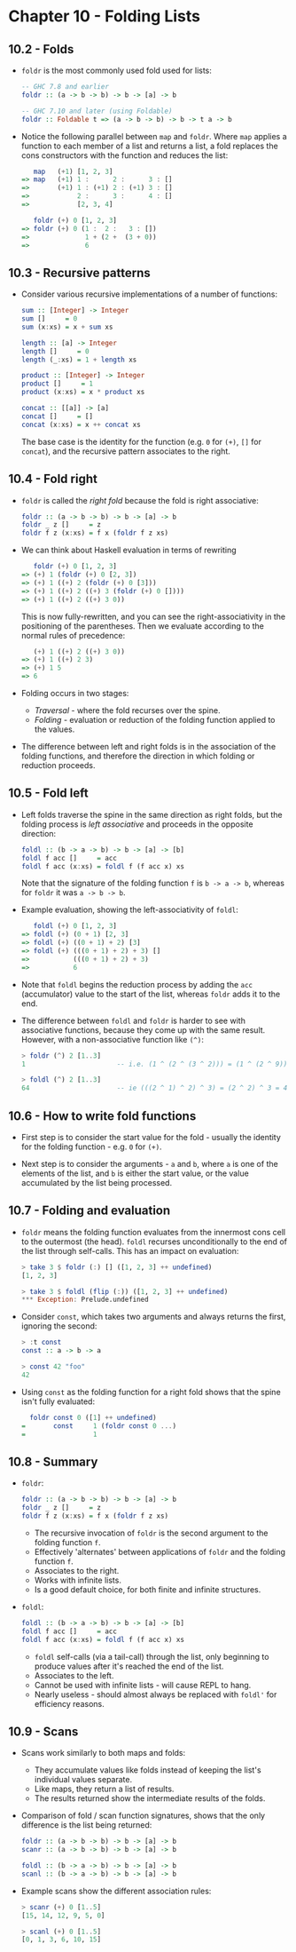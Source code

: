 # Chapter 10 - Folding Lists

## 10.2 - Folds

- `foldr` is the most commonly used fold used for lists:

    ```haskell
    -- GHC 7.8 and earlier
    foldr :: (a -> b -> b) -> b -> [a] -> b

    -- GHC 7.10 and later (using Foldable)
    foldr :: Foldable t => (a -> b -> b) -> b -> t a -> b
    ```

- Notice the following parallel between `map` and `foldr`.  Where `map` applies a function to each member of a list and returns a list, a fold replaces the cons constructors with the function and reduces the list:

    ```haskell
       map   (+1) [1, 2, 3]
    => map   (+1) 1 :      2 :      3 : []
    =>       (+1) 1 : (+1) 2 : (+1) 3 : []
    =>            2 :      3 :      4 : []
    =>            [2, 3, 4]

       foldr (+) 0 [1, 2, 3]
    => foldr (+) 0 (1 :  2 :   3 : [])
    =>              1 + (2 +  (3 + 0))
    =>              6
    ```


## 10.3 - Recursive patterns

- Consider various recursive implementations of a number of functions:

    ```haskell
    sum :: [Integer] -> Integer
    sum []     = 0
    sum (x:xs) = x + sum xs

    length :: [a] -> Integer
    length []     = 0
    length (_:xs) = 1 + length xs

    product :: [Integer] -> Integer
    product []     = 1
    product (x:xs) = x * product xs

    concat :: [[a]] -> [a]
    concat []     = []
    concat (x:xs) = x ++ concat xs
    ```

    The base case is the identity for the function (e.g. `0` for `(+)`, `[]` for `concat`), and the recursive pattern associates to the right.


## 10.4 - Fold right

- `foldr` is called the _right fold_ because the fold is right associative:

    ```haskell
    foldr :: (a -> b -> b) -> b -> [a] -> b
    foldr _ z []     = z
    foldr f z (x:xs) = f x (foldr f z xs)
    ```

- We can think about Haskell evaluation in terms of rewriting

    ```haskell
       foldr (+) 0 [1, 2, 3]
    => (+) 1 (foldr (+) 0 [2, 3])
    => (+) 1 ((+) 2 (foldr (+) 0 [3]))
    => (+) 1 ((+) 2 ((+) 3 (foldr (+) 0 [])))
    => (+) 1 ((+) 2 ((+) 3 0))
    ```

    This is now fully-rewritten, and you can see the right-associativity in the positioning of the parentheses.  Then we evaluate according to the normal rules of precedence:

    ```haskell
       (+) 1 ((+) 2 ((+) 3 0))
    => (+) 1 ((+) 2 3)
    => (+) 1 5
    => 6
    ```

- Folding occurs in two stages:
    - _Traversal_ - where the fold recurses over the spine.
    - _Folding_ - evaluation or reduction of the folding function applied to the values.

- The difference between left and right folds is in the association of the folding functions, and therefore the direction in which folding or reduction proceeds.


## 10.5 - Fold left

- Left folds traverse the spine in the same direction as right folds, but the folding process is _left associative_ and proceeds in the opposite direction:

    ```haskell
    foldl :: (b -> a -> b) -> b -> [a] -> [b]
    foldl f acc []     = acc
    foldl f acc (x:xs) = foldl f (f acc x) xs
    ```

    Note that the signature of the folding function `f` is `b -> a -> b`, whereas for `foldr` it was `a -> b -> b`.

- Example evaluation, showing the left-associativity of `foldl`:

    ```haskell
       foldl (+) 0 [1, 2, 3]
    => foldl (+) (0 + 1) [2, 3]
    => foldl (+) ((0 + 1) + 2) [3]
    => foldl (+) (((0 + 1) + 2) + 3) []
    =>           (((0 + 1) + 2) + 3)
    =>           6
    ```

- Note that `foldl` begins the reduction process by adding the `acc` (accumulator) value to the start of the list, whereas `foldr` adds it to the end.

- The difference between `foldl` and `foldr` is harder to see with associative functions, because they come up with the same result.  However, with a non-associative function like `(^)`:

    ```haskell
    > foldr (^) 2 [1..3]
    1                       -- i.e. (1 ^ (2 ^ (3 ^ 2))) = (1 ^ (2 ^ 9)) = 1 ^ 512 = 1

    > foldl (^) 2 [1..3]
    64                      -- ie (((2 ^ 1) ^ 2) ^ 3) = (2 ^ 2) ^ 3 = 4 ^ 3 = 64
    ```


## 10.6 - How to write fold functions

- First step is to consider the start value for the fold - usually the identity for the folding function - e.g. `0` for `(+)`.

- Next step is to consider the arguments - `a` and `b`, where `a` is one of the elements of the list, and `b` is either the start value, or the value accumulated by the list being processed.


## 10.7 - Folding and evaluation

- `foldr` means the folding function evaluates from the innermost cons cell to the outermost (the head).  `foldl` recurses unconditionally to the end of the list through self-calls.  This has an impact on evaluation:

    ```haskell
    > take 3 $ foldr (:) [] ([1, 2, 3] ++ undefined)
    [1, 2, 3]

    > take 3 $ foldl (flip (:)) ([1, 2, 3] ++ undefined)
    *** Exception: Prelude.undefined
    ```

- Consider `const`, which takes two arguments and always returns the first, ignoring the second:

    ```haskell
    > :t const
    const :: a -> b -> a

    > const 42 "foo"
    42
    ```

- Using `const` as the folding function for a right fold shows that the spine isn't fully evaluated:

    ```haskell
      foldr const 0 ([1] ++ undefined)
    =       const     1 (foldr const 0 ...)
    =                 1
    ```



## 10.8 - Summary

- `foldr`:

    ```haskell
    foldr :: (a -> b -> b) -> b -> [a] -> b
    foldr _ z []     = z
    foldr f z (x:xs) = f x (foldr f z xs)
    ```

    - The recursive invocation of `foldr` is the second argument to the folding function `f`.
    - Effectively 'alternates' between applications of `foldr` and the folding function `f`.
    - Associates to the right.
    - Works with infinite lists.
    - Is a good default choice, for both finite and infinite structures.

- `foldl`:

    ```haskell
    foldl :: (b -> a -> b) -> b -> [a] -> [b]
    foldl f acc []     = acc
    foldl f acc (x:xs) = foldl f (f acc x) xs
    ```

    - `foldl` self-calls (via a tail-call) through the list, only beginning to produce values after it's reached the end of the list.
    - Associates to the left.
    - Cannot be used with infinite lists - will cause REPL to hang.
    - Nearly useless - should almost always be replaced with `foldl'` for efficiency reasons.


## 10.9 - Scans

- Scans work similarly to both maps and folds:
    - They accumulate values like folds instead of keeping the list's individual values separate.
    - Like maps, they return a list of results.
    - The results returned show the intermediate results of the folds.

- Comparison of fold / scan function signatures, shows that the only difference is the list being returned:

    ```haskell
    foldr :: (a -> b -> b) -> b -> [a] -> b
    scanr :: (a -> b -> b) -> b -> [a] -> b

    foldl :: (b -> a -> b) -> b -> [a] -> b
    scanl :: (b -> a -> b) -> b -> [a] -> b
    ```

- Example scans show the different association rules:

    ```haskell
    > scanr (+) 0 [1..5]
    [15, 14, 12, 9, 5, 0]

    > scanl (+) 0 [1..5]
    [0, 1, 3, 6, 10, 15]
    ```
